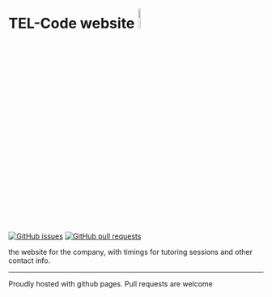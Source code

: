 # TEL-Code website <a href="http://www.w3.org/html/logo/"><img src="https://www.w3.org/html/logo/badge/html5-badge-h-css3.png" width="10%" alt="HTML5 Powered with CSS3 / Styling" title="HTML5 Powered with CSS3 / Styling">
</a><br>

[![GitHub issues](https://img.shields.io/github/issues/tel-code/tel-code.github.io?color=darkspringgreen&logo=github&style=for-the-badge)](https://tel-code.github.io)
[![GitHub pull requests](https://img.shields.io/github/issues-pr/tel-code/tel-code.github.io?color=darkspringgreen&logo=github&style=for-the-badge)](https://tel-code.github.io)<br>


the website for the company, with timings for tutoring sessions and other contact info.

---

Proudly hosted with github pages. Pull requests are welcome
